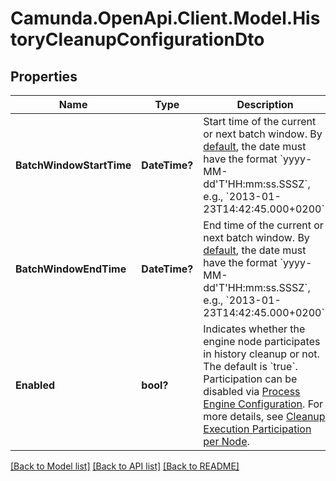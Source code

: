 # Camunda.OpenApi.Client.Model.HistoryCleanupConfigurationDto

## Properties

Name | Type | Description | Notes
------------ | ------------- | ------------- | -------------
**BatchWindowStartTime** | **DateTime?** | Start time of the current or next batch window. By [default](https://docs.camunda.org/manual/7.17/reference/rest/overview/date-format/), the date must have the format &#x60;yyyy-MM-dd&#39;T&#39;HH:mm:ss.SSSZ&#x60;, e.g., &#x60;2013-01-23T14:42:45.000+0200&#x60;. | [optional] 
**BatchWindowEndTime** | **DateTime?** | End time of the current or next batch window. By [default](https://docs.camunda.org/manual/7.17/reference/rest/overview/date-format/), the date must have the format &#x60;yyyy-MM-dd&#39;T&#39;HH:mm:ss.SSSZ&#x60;, e.g., &#x60;2013-01-23T14:42:45.000+0200&#x60;. | [optional] 
**Enabled** | **bool?** | Indicates whether the engine node participates in history cleanup or not. The default is &#x60;true&#x60;. Participation can be disabled via [Process Engine Configuration](https://docs.camunda.org/manual/7.17/reference/deployment-descriptors/tags/process-engine/#history-cleanup-enabled).  For more details, see [Cleanup Execution Participation per Node](https://docs.camunda.org/manual/7.17/user-guide/process-engine/history/#cleanup-execution-participation-per-node). | [optional] 

[[Back to Model list]](../README.md#documentation-for-models) [[Back to API list]](../README.md#documentation-for-api-endpoints) [[Back to README]](../README.md)

